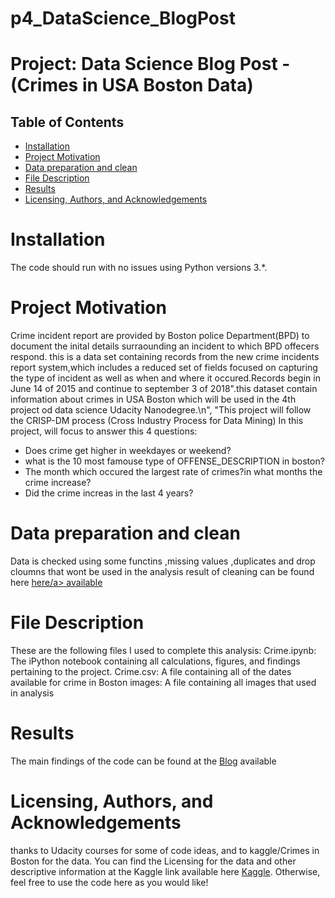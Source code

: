 # p4_DataScience_BlogPost
# Project: Data Science Blog Post - (Crimes in USA Boston Data)

## Table of Contents

<ul>
<li><a href="#Installation">Installation</a></li>
<li><a href="#Project Motivation">Project Motivation</a></li>
<li><a href="#Data preparation and clean">Data preparation and clean</a></li>
<li><a href="#File Description">File Description</a></li>
<li><a href="#Results">Results</a></li>
<li><a href="#Licensing, Authors, and Acknowledgements">Licensing, Authors, and Acknowledgements</a></li>
</ul>


<a id='Installation'></a>
# Installation
The code should run with no issues using Python versions 3.*.
<a id='Project Motivation'></a>

# Project Motivation
Crime incident report are provided by Boston police Department(BPD) to document the inital details surraounding an incident to which BPD offecers respond. this is a data set containing records from the new crime incidents report system,which includes a reduced set of fields focused on capturing the type of incident as well as  when and where it occured.Records  begin in June 14  of 2015 and continue to september 3 of 2018\".this dataset contain information about crimes in USA Boston which will be used  in the 4th project od data science Udacity Nanodegree.\n",
"This project will follow the CRISP-DM process (Cross Industry Process for Data Mining)
In this project, will focus to answer this 4 questions:
- Does crime get higher in weekdayes or weekend?
- what is the 10 most famouse type of OFFENSE_DESCRIPTION in boston?
- The month which occured the largest rate of crimes?in what months the crime increase?
- Did the crime increas in the last 4 years?

<a id='Data preparation and clean'></a>
# Data preparation and clean
Data is checked using some functins ,missing values ,duplicates and drop cloumns that wont be used in the analysis result of cleaning can be found here  <a href="https://medium.com/@albishiareej/project-data-science-blog-post-crimes-in-usa-boston-data-4c4417aff7e7">here/a> available

<a id='File Description'></a>
# File Description

These are the following files I used to complete this analysis:
Crime.ipynb: The iPython notebook containing all calculations, figures, and findings pertaining to the project.
Crime.csv: A file containing all of the dates available for crime in Boston
images: A file containing all images that used in analysis

<a id='Results'></a>
# Results
The main findings of the code can be found at the <a href="https://medium.com/@albishiareej/project-data-science-blog-post-crimes-in-usa-boston-data-4c4417aff7e7">Blog</a> available



<a id='Licensing, Authors, and Acknowledgements'></a>

# Licensing, Authors, and Acknowledgements

thanks to Udacity courses for some of code ideas, and to kaggle/Crimes in Boston  for the data. You can find the Licensing for the data and other descriptive information at the Kaggle link available here <a href="https://www.kaggle.com/AnalyzeBoston/crimes-in-boston">Kaggle</a>. Otherwise, feel free to use the code here as you would like!
